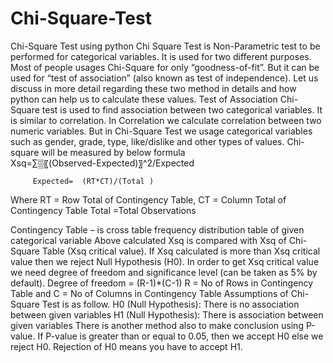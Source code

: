 # Chi-Square-Test
Chi-Square Test using python
Chi Square Test is Non-Parametric test to be performed for categorical variables. It is used for two different purposes. Most of people usages Chi-Square for only “goodness-of-fit”. But it can be used for “test of association” (also known as test of independence). Let us discuss in more detail regarding these two method in details and how python can help us to calculate these values.
Test of Association
 Chi-Square test is used to find association between two categorical variables. It is similar to correlation. In Correlation we calculate correlation between two numeric variables. But in Chi-Square Test we usage categorical variables such as gender, grade, type, like/dislike and other types of values. Chi-square will be measured by below formula	
				 Xsq=∑▒〖(Observed-Expected)〗^2/Expected

         Expected=  (RT*CT)/(Total )

Where RT = Row Total of Contingency Table,
    	CT = Column Total of Contingency Table
	    Total =Total Observations

Contingency Table – is cross table frequency distribution table of given categorical variable
Above calculated Xsq is compared with Xsq of Chi-Square Table (Xsq critical value). If Xsq calculated is more than Xsq critical value then we reject Null Hypothesis (H0). In order to get Xsq critical value we need degree of freedom and significance level (can be taken as 5% by default).
Degree of freedom = (R-1)*(C-1)
R = No of Rows in Contingency Table and C = No of Columns in Contingency Table
Assumptions of Chi-Square Test is as follow.
H0 (Null Hypothesis): There is no association between given variables
H1 (Null Hypothesis): There is association between given variables
There is another method also to make conclusion using P-value. If P-value is greater than or equal to 0.05, then we accept H0 else we reject H0. Rejection of H0 means you have to accept H1.
